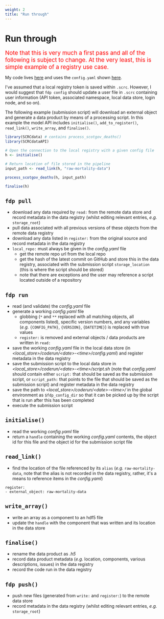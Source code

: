 ```yaml
---
weight: 2
title: "Run through"
---
```


# Run through

<span style="font-size:14pt; color:red">Note that this is very much a first pass and all of the following is subject to change. At the very least, this is simple example of a registry use case.</span>

My code lives [here](https://github.com/ScottishCovidResponse/SCRCdataAPI/tree/implement_yaml) and uses the `config.yaml` shown [here](https://scottishcovidresponse.github.io/docs/data_pipeline/interface/#example-register-a-new-external-object-and-write-a-data-product-component).

I've assumed that a local registry token is saved within `.scrc`. However, I would suggest that `fdp config` should update a user file in `.scrc` containing user information (API token, associated namespace, local data store, login node, and so on).

The following example (submission script) will download an external object and generate a data product by means of a processing script. In this example the model API includes `initialise()`, `add_to_register()`, `read_link()`, `write_array`, and `finalise()`.

```R
library(SCRCdata) # contains process_scotgov_deaths()
library(SCRCdataAPI)

# Open the connection to the local registry with a given config file
h <- initialise()

# Return location of file stored in the pipeline
input_path <- read_link(h, "raw-mortality-data")

process_scotgov_deaths(h, input_path)

finalise(h)
```

## `fdp pull`

- download any data required by `read:` from the remote data store and record metadata in the data registry (whilst editing relevant entries, *e.g.* `storage_root`)
- pull data associated with all previous versions of these objects from the remote data registry
- download any data listed in `register:` from the original source and record metadata in the data registry
- `local_repo:` must always be given in the *config.yaml* file
  - get the remote repo url from the local repo
  - get the hash of the latest commit on GitHub and store this in the data registry, associated with the submission script `storage_location` (this is where the script should be stored)
  - note that there are exceptions and the user may reference a script located outside of a repository

## `fdp run`

- read (and validate) the *config.yaml* file
- generate a working *config.yaml* file  
  - globbing (`*` and `**` replaced with all matching objects, all components listed), specific version numbers, and any variables (*e.g.* `{CONFIG_PATH}`, `{VERSION}`, `{DATETIME}`) is replaced with true values
  - `register:` is removed and external objects / data products are written in `read:`
- save the working *config.yaml* file in the local data store (in *<local_store>/coderun/\<date>-\<time>/config.yaml*) and register metadata in the data registry
- save the submission script to the local data store in *<local_store>/coderun/\<date>-\<time>/script.sh* (note that *config.yaml* should contain either `script:` that should be saved as the submission script, or `script_path:` that points to the file that should be saved as the submission script) and register metadata in the data registry
- save the path to *<local_store>/coderun/\<date>-\<time>/* in the global environment as `$fdp_config_dir` so that it can be picked up by the script that is run after this has been completed
- execute the submission script

## `initialise()`

- read the working *config.yaml* file
- return a `handle` containing the working *config.yaml* contents, the object id for this file and the object id for the submission script file

## `read_link()`

- find the location of the file referenced by its `alias` (*e.g.* `raw-mortality-data`, note that the alias is not recorded in the data registry, rather, it's a means to reference items in the *config.yaml*)
```
register:
- external_object: raw-mortality-data
```

## `write_array()`

- write an array as a component to an hdf5 file
- update the `handle` with the component that was written and its location in the data store

## `finalise()`

- rename the data product as *<hash>.h5*
- record data product metadata (*e.g.* location, components, various descriptions, issues) in the data registry
- record the code run in the data registry

## `fdp push()`

- push new files (generated from `write:` and `register:`) to the remote data store
- record metadata in the data registry (whilst editing relevant entries, *e.g.* `storage_root`)
